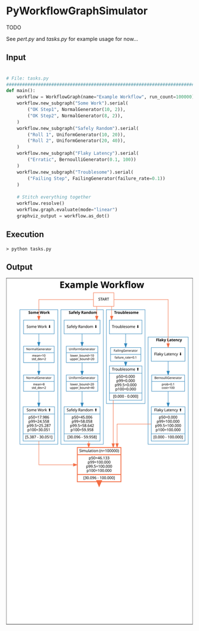 # PyWorkflowGraphSimulator

TODO

See _pert.py_ and _tasks.py_ for example usage for now...

## Input

```python

# File: tasks.py
################################################################################
def main():
    workflow = WorkflowGraph(name="Example Workflow", run_count=100000)
    workflow.new_subgraph("Some Work").serial(
        ("OK Step1", NormalGenerator(10, 2)),
        ("OK Step2", NormalGenerator(8, 2)),
    )
    workflow.new_subgraph("Safely Random").serial(
        ("Roll 1", UniformGenerator(10, 20)),
        ("Roll 2", UniformGenerator(20, 40)),
    )
    workflow.new_subgraph("Flaky Latency").serial(
        ("Erratic", BernoulliGenerator(0.1, 100))
    )
    workflow.new_subgraph("Troublesome").serial(
        ("Failing Step", FailingGenerator(failure_rate=0.1))
    )

    # Stitch everything together
    workflow.resolve()
    workflow.graph.evaluate(mode="linear")
    graphviz_output = workflow.as_dot()

```

## Execution

```shell
> python tasks.py
```

## Output

![Example Workflow](https://raw.githubusercontent.com/mweagle/PyWorkflowGraphSimulator/master/site/Example%20Workflow.gv.svg)
